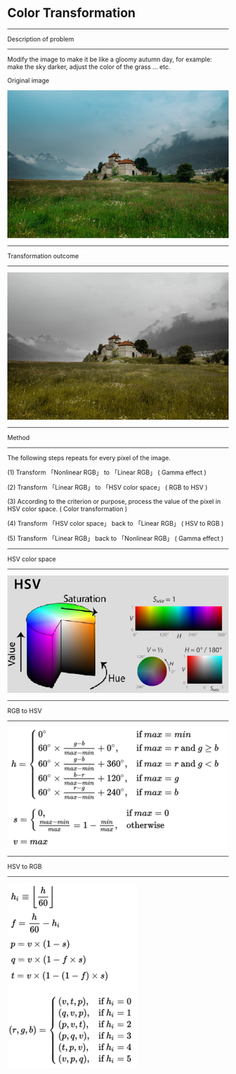 # Color Transformation

---

Description of problem

---

Modify the image to make it be like a gloomy autumn day, for example: make the sky darker, adjust the color of the grass … etc.

Original image 

![alt_text](https://github.com/wei-lin-liao/Computer-Vision-and-Image-Processing/blob/master/Color-Transformation/images/Original-image.bmp)

---

Transformation outcome

---

![alt_text](https://github.com/wei-lin-liao/Computer-Vision-and-Image-Processing/blob/master/Color-Transformation/images/Tranformation-image.bmp)

---

Method

---

The following steps repeats for every pixel of the image.

(1) Transform 「Nonlinear RGB」 to 「Linear RGB」 ( Gamma effect )

(2) Transform 「Linear RGB」 to 「HSV color space」 ( RGB to HSV )

(3) According to the criterion or purpose, process the value of the pixel in HSV color space. ( Color transformation )

(4) Transform 「HSV color space」 back to 「Linear RGB」 ( HSV to RGB )

(5) Transform 「Linear RGB」 back to 「Nonlinear RGB」 ( Gamma effect )

---

HSV color space 

---

![alt_text](https://github.com/wei-lin-liao/Computer-Vision-and-Image-Processing/blob/master/Color-Transformation/images/HSV.PNG)

---

RGB to HSV

---

![alt_text](https://github.com/wei-lin-liao/Computer-Vision-and-Image-Processing/blob/master/Color-Transformation/images/RGB-to-HSV.PNG)

---

HSV to RGB

---

![alt_text](https://github.com/wei-lin-liao/Computer-Vision-and-Image-Processing/blob/master/Color-Transformation/images/HSV-to-RGB.PNG)
